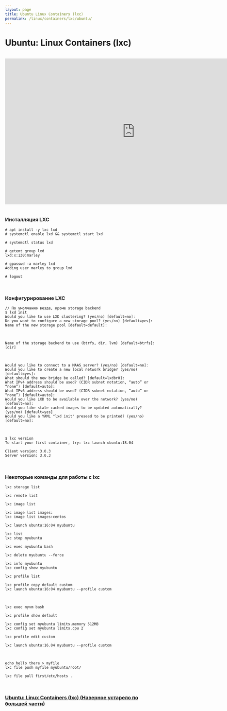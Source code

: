 ```yaml
---
layout: page
title: Ubuntu Linux Containers (lxc)
permalink: /linux/containers/lxc/ubuntu/
---
```


# Ubuntu: Linux Containers (lxc)

<br/>

<div align="center">
    <iframe width="853" height="480" src="https://www.youtube.com/embed/CWmkSj_B-wo" frameborder="0" allow="autoplay; encrypted-media" allowfullscreen></iframe>
</div>

<br/>

### Инсталляция LXC

    # apt install -y lxc lxd
    # systemctl enable lxd && systemctl start lxd

    # systemctl status lxd

    # getent group lxd
    lxd:x:130:marley

    # gpasswd -a marley lxd
    Adding user marley to group lxd

    # logout

<br/>

### Конфигурирование LXC

    // По умолчанию везде, кроме storage backend
    $ lxd init
    Would you like to use LXD clustering? (yes/no) [default=no]:
    Do you want to configure a new storage pool? (yes/no) [default=yes]:
    Name of the new storage pool [default=default]:

<br/>

    Name of the storage backend to use (btrfs, dir, lvm) [default=btrfs]: [dir]

<br/>

    Would you like to connect to a MAAS server? (yes/no) [default=no]:
    Would you like to create a new local network bridge? (yes/no) [default=yes]:
    What should the new bridge be called? [default=lxdbr0]:
    What IPv4 address should be used? (CIDR subnet notation, “auto” or “none”) [default=auto]:
    What IPv6 address should be used? (CIDR subnet notation, “auto” or “none”) [default=auto]:
    Would you like LXD to be available over the network? (yes/no) [default=no]:
    Would you like stale cached images to be updated automatically? (yes/no) [default=yes]
    Would you like a YAML "lxd init" preseed to be printed? (yes/no) [default=no]:

<br/>

    $ lxc version
    To start your first container, try: lxc launch ubuntu:18.04

    Client version: 3.0.3
    Server version: 3.0.3

<br/>

### Некоторые команды для работы с lxc

    lxc storage list

    lxc remote list

    lxc image list

    lxc image list images:
    lxc image list images:centos

    lxc launch ubuntu:16:04 myubuntu

    lxc list
    lxc stop myubuntu

    lxc exec myubuntu bash

    lxc delete myubuntu --force

    lxc info myubuntu
    lxc config show myubuntu

    lxc profile list

    lxc profile copy default custom
    lxc launch ubuntu:16:04 myubuntu --profile custom

<br/>

    lxc exec myvm bash

    lxc profile show default

    lxc config set myubuntu limits.memory 512MB
    lxc config set myubuntu limits.cpu 2

    lxc profile edit custom

    lxc launch ubuntu:16.04 myubuntu --profile custom

<br/>

    echo hello there > myfile
    lxc file push myfile myubuntu/root/

    lxc file pull first/etc/hosts .

<br/>

### [Ubuntu: Linux Containers (lxc) (Наверное устарело по большей части)](/linux/containers/lxc/ubuntu/archive/)
